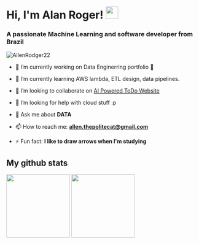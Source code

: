 <h1 align="left">Hi, I'm Alan Roger! <img src="https://raw.githubusercontent.com/MartinHeinz/MartinHeinz/master/wave.gif" width=32></img></h1>
<h3 align="left">A passionate Machine Learning and software developer from Brazil</h3>

<p align="left"> <img src="https://komarev.com/ghpvc/?username=AllenRodger22&label=Profile%20views&color=0e75b6&style=flat" alt="AllenRodger22" /> </p>

- 🔭 I’m currently working on Data Enginerring portfolio 👀

- 🌱 I’m currently learning AWS lambda, ETL design, data pipelines.

- 👯 I’m looking to collaborate on [AI Powered ToDo Website](https://github.com/JoaoGabriel-Lima/notemock_website)

- 🤝 I’m looking for help with cloud stuff :p

- 💬 Ask me about **DATA**

- 📫 How to reach me: **allen.thepolitecat@gmail.com**

- ⚡ Fun fact: **I like to draw arrows when I'm studying**

## My github stats
<div>
<img height="165em" width: "100em" src="https://github-readme-stats.vercel.app/api?username=AllenRodger22&count_private=true&theme=github_dark&include_all_commits=true" />
<img height="165em" width: "100em" src="https://github-readme-stats.vercel.app/api/top-langs/?username=AllenRodger22&layout=compact&theme=github_dark&include_all_commits=true" />
</div>
